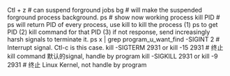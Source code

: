Ctl + z   # can suspend forground jobs 
bg # will make the suspended forground process background.
ps  # show now working process 
kill PID  # ps will return PID of every process, use kill to kill the process
(1) ps to get PID
(2) kill command for that PID
(3) if not response, send increasingly harsh signals to terminate it.
ps x | grep program_u_want_find
-SIGINT  2   # Interrupt signal.  Ctl-c is this case. 
kill -SIGTERM 2931  or kill -15 2931  # 终止 kill command 默认的signal, handle by program
kill -SIGKILL 2931  or  kill -9 2931   # 终止 Linux Kernel, not handle by program

